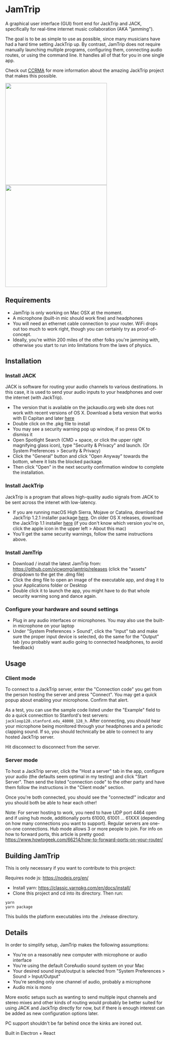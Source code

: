 # JamTrip

A graphical user interface (GUI) front end for JackTrip and JACK, specifically for real-time internet music collaboration (AKA "jamming"). 

The goal is to be as simple to use as possible, since many musicians have had a hard time setting JackTrip up. By contrast, JamTrip does not require manually launching multiple programs, configuring them, connecting audio routes, or using the command line. It handles all of that for you in one single app. 

Check out [CCRMA](https://ccrma.stanford.edu/software/jacktrip/) for more information about the amazing JackTrip project that makes this possible.

<div>
<img src="https://user-images.githubusercontent.com/4107190/100566853-f2c07f00-327b-11eb-9e59-a3c42d260e89.jpg" align="left" width="320" >
<img src="https://user-images.githubusercontent.com/4107190/100566861-f5bb6f80-327b-11eb-81f4-56156830659f.jpg" width="320" >
</div>

## Requirements

- JamTrip is only working on Mac OSX at the moment. 
- A microphone (built-in mic should work fine) and headphones
- You will need an ethernet cable connection to your router. WiFi drops out too much to work right, though you can certainly try as proof-of-concept.
- Ideally, you're within 200 miles of the other folks you're jamming with, otherwise you start to run into limitations from the laws of physics.

## Installation

### Install JACK

JACK is software for routing your audio channels to various destinations. In this case, it is used to send your audio inputs to your headphones and over the internet (with JackTrip).

- The version that is available on the jackaudio.org web site does not work with recent versions of OS X. Download a beta version that works with El Capitan and later [here](https://ccrma.stanford.edu/software/jacktrip/osx/JackOSX.0.92_b3.pkg)
- Double click on the .pkg file to install
- You may see a security warning pop up window, if so press OK to dismiss it
- Open Spotlight Search (CMD + space, or click the upper right magnifying glass icon), type "Security & Privacy" and launch. (Or System Preferences > Security & Privacy)
- Click the "General" button and click "Open Anyway" towards the bottom, where it lists the blocked package.
- Then click "Open" in the next security confirmation window to complete the installation.

### Install JackTrip

JackTrip is a program that allows high-quality audio signals from JACK to be sent across the intenet with low-latency.

- If you are running macOS High Sierra, Mojave or Catalina, download the JackTrip 1.2.1 installer package [here]( https://ccrma.stanford.edu/software/jacktrip/osx/jacktrip-macos-installer-x64-1.2.1.pkg). On older OS X releases, download the JackTrip 1.1 installer [here](https://ccrma.stanford.edu/software/jacktrip/osx/JackTrip.pkg) (if you don't know which version you're on, click the apple icon in the upper left > About this mac)
- You'll get the same security warnings, follow the same instructions above.

### Install JamTrip

- Download / install the latest JamTrip from: https://github.com/vicwomg/jamtrip/releases (click the "assets" dropdown to the get the .dmg file)
- Click the dmg file to open an image of the executable app, and drag it to your Applications folder or Desktop
- Double click it to launch the app, you might have to do that whole security warning song and dance again.

### Configure your hardware and sound settings

- Plug in any audio interfaces or microphones. You may also use the built-in microphone on your laptop
- Under "System Preferences > Sound", click the "Input" tab and make sure the proper input device is selected, do the same for the "Output" tab (you probably want audio going to connected headphones, to avoid feedback)

## Usage

### Client mode

To connect to a JackTrip server, enter the "Connection code" you get from the person hosting the server and press "Connect". You may get a quick popup about enabling your microphone. Confirm that alert.

As a test, you can use the sample code listed under the "Example" field to do a quick connecttion to Stanford's test servers: `jackloop128.stanford.edu_48000_128_h`. After connecting, you should hear your microphone being monitored through your headphones and a periodic clapping sound. If so, you should technically be able to connect to any hosted JackTrip server.

Hit disconnect to disconnect from the server.

### Server mode

To host a JackTrip server, click the "Host a server" tab in the app, configure your audio (the defaults seem optimal in my testing) and click "Start Server". Then send the listed "connection code" to the other party and have them follow the instructions in the "Client mode" section.

Once you're both connected, you should see the "connected!" indicator and you should both be able to hear each other!

Note: For server hosting to work, you need to have UDP port 4464 open and if using hub mode, additionally ports 61000, 61001 ... 61XXX (depending on how many connections you want to support). Regular servers are one-on-one connections. Hub mode allows 3 or more people to join. For info on how to forward ports, this article is pretty good: https://www.howtogeek.com/66214/how-to-forward-ports-on-your-router/

## Building JamTrip

This is only necessary if you want to contribute to this project:

Requires node js: https://nodejs.org/en/

- Install yarn: https://classic.yarnpkg.com/en/docs/install/
- Clone this project and cd into its directory.
Then run:

```
yarn
yarn package
```

This builds the platform executables into the ./release directory.

## Details

In order to simplify setup, JamTrip makes the following assumptions:

- You're on a reasonably new computer with microphone or audio interface
- You're using the default CoreAudio sound system on your Mac
- Your desired sound input/output is selected from "System Preferences > Sound > Input/Output"
- You're sending only one channel of audio, probably a microphone
- Audio mix is mono

More exotic setups such as wanting to send multiple input channels and stereo mixes and other kinds of routing would probably be better suited for using JACK and JackTrip directly for now, but if there is enough interest can be added as new configuration options later.

PC support shouldn't be far behind once the kinks are ironed out.

Built in Electron + React
